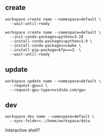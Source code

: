 ## create

```
workspace create name --namespace=default \
  --wait-until-ready
```

```
workspace create name --namespace=default \
  --init-conda-packages=python=3.10
  --install-conda-packages=python=3.9 \ 
  --install-conda-packages=cmake \
  --install-pip-package=kfp===2. \
  --wait-until-ready
```

## update

```
workspace update name --namespace=default \
  --request-gpu=1 \
  --request-gpu-type=nvidida.com/gpu
```

## dev

```
workspace dev name --namespace=default \
  --sync-folder=.:/home/workspace/data
```

Interactive shell?


